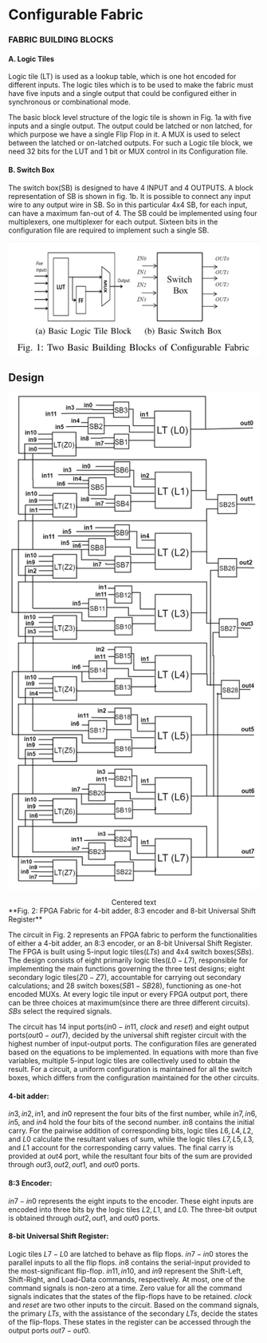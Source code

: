 # Configurable Fabric

### FABRIC BUILDING BLOCKS

#### A. Logic Tiles

Logic tile (LT) is used as a lookup table, which is one hot encoded for different inputs. The logic tiles which is to be used to make the fabric must have five inputs and a single output that could be configured either in synchronous or combinational mode.

The basic block level structure of the logic tile is shown in Fig. 1a with five inputs and a single output. The output could be latched or non latched, for which purpose we have a single Flip Flop in it. A MUX is used to select between the latched or on-latched outputs. For such a Logic tile block, we need 32 bits for the LUT and 1 bit or MUX control in its Configuration file.

#### B. Switch Box

The switch box(SB) is designed to have 4 INPUT and 4 OUTPUTS. A block representation of SB is shown in fig. 1b. It is possible to connect any input wire to any output wire in SB. So in this particular 4x4 SB, for each input, can have a maximum fan-out of 4. The SB could be implemented using four multiplexers, one multiplexer for each output. Sixteen bits in the configuration file are required to implement such a single SB.

![Logic Tile](design-images/logic-tile-switch-box.png)

## Design

![Logic Tile](design-images/fpga-design.png)

<center>Centered text</center>**Fig. 2: FPGA Fabric for 4-bit adder, 8:3 encoder and 8-bit Universal Shift Register**

The circuit in Fig. 2 represents an FPGA fabric to perform the functionalities of either a 4-bit adder, an 8:3 encoder, or an 8-bit Universal Shift Register. The FPGA is built using 5-input logic tiles($LTs$) and 4x4 switch boxes($SBs$). The design consists of eight primarily logic tiles($L0-L7$), responsible for implementing the main functions governing the three test designs; eight secondary logic tiles($Z0-Z7$), accountable for carrying out secondary calculations; and 28 switch boxes($SB1-SB28$), functioning as one-hot encoded MUXs. At every logic tile input or every FPGA output port, there can be three choices at maximum(since there are three different circuits). $SBs$ select the required signals.

The circuit has 14 input ports($in0-in11$, $clock$ and $reset$) and eight output ports($out0-out7$), decided by the universal shift register circuit with the highest number of input-output ports. The configuration files are generated based on the equations to be implemented. In equations with more than five variables, multiple 5-input logic tiles are collectively used to obtain the result. For a circuit, a uniform configuration is maintained for all the switch boxes, which differs from the configuration maintained for the other circuits.

#### 4-bit adder:

$in3, in2, in1,$ and $in0$ represent the four bits of the first number, while $in7, in6, in5,$ and $in4$ hold the four bits of the second number. $in8$ contains the initial carry. For the pairwise addition of corresponding bits, logic tiles $L6, L4, L2$, and $L0$ calculate the resultant values of sum, while the logic tiles $L7, L5, L3,$ and $L1$ account for the corresponding carry values. The final carry is provided at $out4$ port, while the resultant four bits of the sum are provided through $out3, out2, out1$, and $out0$ ports.

#### 8:3 Encoder:

$in7-in0$ represents the eight inputs to the encoder. These eight inputs are encoded into three bits by the logic tiles $L2, L1,$ and $L0$. The three-bit output is obtained through $out2, out1,$ and $out0$ ports.

#### 8-bit Universal Shift Register:

Logic tiles $L7-L0$ are latched to behave as flip flops. $in7-in0$ stores the parallel inputs to all the flip flops. $in8$ contains the serial-input provided to the most-significant flip-flop. $in11, in10$, and $in9$ represent the Shift-Left, Shift-Right, and Load-Data commands, respectively. At most, one of the command signals is non-zero at a time. Zero value for all the command signals indicates that the states of the flip-flops have to be retained. $clock$ and $reset$ are two other inputs to the circuit. Based on the command signals, the primary $LTs$, with the assistance of the secondary $LTs$, decide the states of the flip-flops. These states in the register can be accessed through the output ports $out7-out0$.

